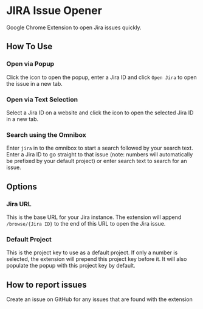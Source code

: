 # JIRA Issue Opener

Google Chrome Extension to open Jira issues quickly.

## How To Use

### Open via Popup

Click the icon to open the popup, enter a Jira ID and click `Open Jira` to open the issue in a new tab.

### Open via Text Selection

Select a Jira ID on a website and click the icon to open the selected Jira ID in a new tab.

### Search using the Omnibox

Enter `jira` in to the omnibox to start a search followed by your search text. Enter a Jira ID to go straight to that issue (note: numbers will automatically be prefixed by your default project) or enter search text to search for an issue.

## Options

### Jira URL

This is the base URL for your Jira instance. The extension will append `/browse/{Jira ID}` to the end of this URL to open the Jira issue.

### Default Project

This is the project key to use as a default project. If only a number is selected, the extension will prepend this project key before it. It will also populate the popup with this project key by default.

## How to report issues

Create an issue on GitHub for any issues that are found with the extension